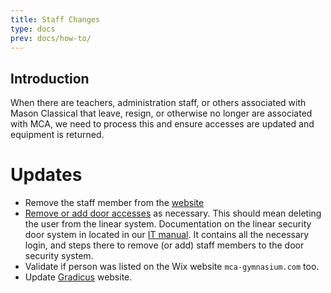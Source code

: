 ```yaml
---
title: Staff Changes
type: docs
prev: docs/how-to/
---
```



## Introduction

When there are teachers, administration staff, or others associated with Mason Classical that leave, resign, or otherwise no longer are associated with MCA, we need to process this and ensure accesses are updated and equipment is returned.


# Updates
* Remove the staff member from the [website](https://masonacademy.com/apps/staff/)
* [Remove or add door accesses](/docs/how-to/door-security.md) as necessary. This should mean deleting the user from the linear system. Documentation on the linear security door system in located in our [IT manual](https://docs.google.com/document/d/1FTnrAtKRgohreLQcMQWQcB9kovXHajtX/edit#heading=h.ar0p36vrx7vw). It contains all the necessary login, and steps there to remove (or add) staff members to the door security system.
* Validate if person was listed on the Wix website `mca-gymnasium.com` too.
* Update [Gradicus](http://[school](https://gradicus.schoolclassics.org/)) website.
